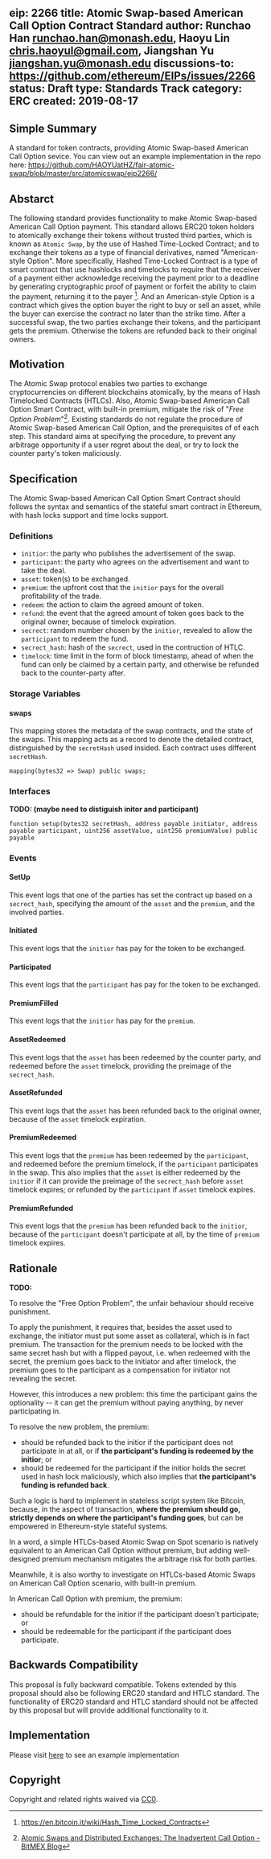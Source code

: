 eip: 2266
title: Atomic Swap-based American Call Option Contract Standard
author: Runchao Han <runchao.han@monash.edu>, Haoyu Lin <chris.haoyul@gmail.com>, Jiangshan Yu <jiangshan.yu@monash.edu>
discussions-to: https://github.com/ethereum/EIPs/issues/2266
status: Draft
type: Standards Track
category: ERC
created: 2019-08-17
---

<!--You can leave these HTML comments in your merged EIP and delete the visible duplicate text guides, they will not appear and may be helpful to refer to if you edit it again. This is the suggested template for new EIPs. Note that an EIP number will be assigned by an editor. When opening a pull request to submit your EIP, please use an abbreviated title in the filename, `eip-draft_title_abbrev.md`. The title should be 44 characters or less.-->

## Simple Summary
<!--"If you can't explain it simply, you don't understand it well enough." Provide a simplified and layman-accessible explanation of the EIP.-->


A standard for token contracts, providing Atomic Swap-based American Call Option sevice. You can view out an example implementation in the repo here: https://github.com/HAOYUatHZ/fair-atomic-swap/blob/master/src/atomicswap/eip2266/


## Abstarct

The following standard provides functionality to make Atomic Swap-based American Call Option payment. This standard allows ERC20 token holders to atomically exchange their tokens without trusted third parties, which is known as `Atomic Swap`, by the use of Hashed Time-Locked Contract; and to exchange their tokens as a type of financial derivatives, named "American-style Option". More specifically, Hashed Time-Locked Contract is a type of smart contract that use hashlocks and timelocks to require that the receiver of a payment either acknowledge receiving the payment prior to a deadline by generating cryptographic proof of payment or forfeit the ability to claim the payment, returning it to the payer [^1]. And an American-style Option is a contract which gives the option buyer the right to buy or sell an asset, while the buyer can exercise the contract no later than the strike time. After a successful swap, the two parties exchange their tokens, and the participant gets the premium. Otherwise the tokens are refunded back to their original owners. 


## Motivation
<!--The motivation is critical for EIPs that want to change the Ethereum protocol. It should clearly explain why the existing protocol specification is inadequate to address the problem that the EIP solves. EIP submissions without sufficient motivation may be rejected outright.-->

The Atomic Swap protocol enables two parties to exchange cryptocurrencies on different blockchains atomically, by the means of Hash Timelocked Contracts (HTLCs). Also, Atomic Swap-based American Call Option Smart Contract, with built-in premium, mitigate the risk of "_Free Option Problem_"[^2]. Existing standards do not regulate the procedure of Atomic Swap-based American Call Option, and the prerequisites of of each step. This standard aims at specifying the procedure, to prevent any arbitrage opportunity if a user regret about the deal, or try to lock the counter party's token maliciously.


## Specification
<!--The technical specification should describe the syntax and semantics of any new feature. The specification should be detailed enough to allow competing, interoperable implementations for any of the current Ethereum platforms (go-ethereum, parity, cpp-ethereum, ethereumj, ethereumjs, and [others](https://github.com/ethereum/wiki/wiki/Clients)).-->

The Atomic Swap-based American Call Option Smart Contract should follows the syntax and semantics of the stateful smart contract in Ethereum, with hash locks support and time locks support.


### Definitions

+ `initior`: the party who publishes the advertisement of the swap.
+ `participant`: the party who agrees on the advertisement and want to take the deal.
+ `asset`: token(s) to be exchanged.
+ `premium`: the upfront cost that the `initior` pays for the overall profitability of the trade.
+ `redeem`: the action to claim the agreed amount of token.
+ `refund`: the event that the agreed amount of token goes back to the original owner, because of timelock expiration.
+ `secrect`: random number chosen by the `initior`, revealed to allow the `participant` to redeem the fund.
+ `secrect_hash`: hash of the `secrect`, used in the contruction of HTLC. 
+ `timelock`: time limit in the form of block timestamp, ahead of when the fund can only be claimed by a certain party, and otherwise be refunded back to the counter-party after.

### Storage Variables
#### swaps

This mapping stores the metadata of the swap contracts, and the state of the swaps. This mapping acts as a record to denote the detailed contract, distinguished by the `secretHash` used insided. Each contract uses different `secretHash`. 

```
mapping(bytes32 => Swap) public swaps;
```


### Interfaces

__TODO: (maybe need to distiguish initor and participant)__



```
function setup(bytes32 secretHash, address payable initiator, address payable participant, uint256 assetValue, uint256 premiumValue) public payable
```



### Events

#### SetUp
This event logs that one of the parties has set the contract up based on a `secrect_hash`, specifying the amount of the `asset` and the `premium`, and the involved parties.

#### Initiated
This event logs that the `initior` has pay for the token to be exchanged.

#### Participated
This event logs that the `participant` has pay for the token to be exchanged.

#### PremiumFilled
This event logs that the `initior` has pay for the `premium`.

#### AssetRedeemed
This event logs that the `asset` has been redeemed by the counter party, and redeemed before the `asset` timelock, providing the preimage of the `secrect_hash`.

#### AssetRefunded
This event logs that the `asset` has been refunded back to the original owner, because of the `asset` timelock expiration.

#### PremiumRedeemed
This event logs that the `premium` has been redeemed by the `participant`, and redeemed before the premium timelock, if the `participant` participates in the swap. This also implies that the `asset` is either redeemed by the `initior` if it can provide the preimage of the `secrect_hash` before  `asset` timelock expires; or refunded by the `participant` if `asset` timelock expires.

#### PremiumRefunded
This event logs that the `premium` has been refunded back to the `initior`, because of the `participant` doesn't participate at all, by the time of `premium` timelock expires.




## Rationale
<!--The rationale fleshes out the specification by describing what motivated the design and why particular design decisions were made. It should describe alternate designs that were considered and related work, e.g. how the feature is supported in other languages. The rationale may also provide evidence of consensus within the community, and should discuss important objections or concerns raised during discussion.-->

__TODO:__

To resolve the "Free Option Problem", the unfair behaviour should receive punishment.

To apply the punishment, it requires that, besides the asset used to exchange, the initiator must put some asset as collateral, which is in fact premium. The transaction for the premium needs to be locked with the same secret hash but with a flipped payout, i.e. when redeemed with the secret, the premium goes back to the initiator and after timelock, the premium goes to the participant as a compensation for initiator not revealing the secret.

However, this introduces a new problem: this time the participant gains the optionality -- it can get the premium without paying anything, by never participating in.

To resolve the new problem, the premium:

+ should be refunded back to the initior if the participant does not participate in at all, or if **the participant's funding is redeemed by the initior**; or
+ should be redeemed for the participant if the initior holds the secret used in hash lock maliciously, which also implies that **the participant's funding is refunded back**.

Such a logic is hard to implement in stateless script system like Bitcoin, because, in the aspect of transaction, **where the premium should go, strictly depends on where the participant's funding goes**, but can be empowered in Ethereum-style stateful systems.

In a word, a simple HTLCs-based Atomic Swap on Spot scenario is natively equivalent to an American Call Option without premium, but adding well-designed premium mechanism mitigates the arbitrage risk for both parties.

Meanwhile, it is also worthy to investigate on HTLCs-based Atomic Swaps on American Call Option scenario, with built-in premium.

In American Call Option with premium, the premium:

+ should be refundable for the initior if the participant doesn't participate; or
+ should be redeemable for the participant if the participant does participate.

## Backwards Compatibility
<!--All EIPs that introduce backwards incompatibilities must include a section describing these incompatibilities and their severity. The EIP must explain how the author proposes to deal with these incompatibilities. EIP submissions without a sufficient backwards compatibility treatise may be rejected outright.-->

This proposal is fully backward compatible. Tokens extended by this proposal should also be following ERC20 standard and HTLC standard. The functionality of ERC20 standard and HTLC standard should not be affected by this proposal but will provide additional functionality to it.


## Implementation
<!--The implementations must be completed before any EIP is given status "Final", but it need not be completed before the EIP is accepted. While there is merit to the approach of reaching consensus on the specification and rationale before writing code, the principle of "rough consensus and running code" is still useful when it comes to resolving many discussions of API details.-->

Please visit [here](https://github.com/HAOYUatHZ/fair-atomic-swap/blob/master/src/atomicswap/eip2266/) to see an example implementation


## Copyright
Copyright and related rights waived via [CC0](https://creativecommons.org/publicdomain/zero/1.0/).

[^1]: https://en.bitcoin.it/wiki/Hash_Time_Locked_Contracts
[^2]: [Atomic Swaps and Distributed Exchanges: The Inadvertent Call Option - BitMEX Blog](https://blog.bitmex.com/atomic-swaps-and-distributed-exchanges-the-inadvertent-call-option/) 